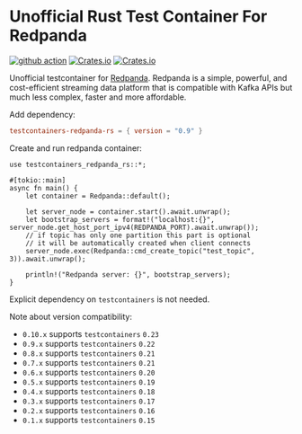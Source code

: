 # Unofficial Rust Test Container For Redpanda

[![github action](https://github.com/milenkovicm/testcontainers-redpanda-rs/actions/workflows/basic.yml/badge.svg)](https://github.com/milenkovicm/testcontainers-redpanda-rs/actions/workflows/basic.yml)
[![Crates.io](https://img.shields.io/crates/v/testcontainers-redpanda-rs)](https://crates.io/crates/testcontainers-redpanda-rs)
[![Crates.io](https://img.shields.io/crates/d/testcontainers-redpanda-rs)](https://crates.io/crates/testcontainers-redpanda-rs)

Unofficial testcontainer for [Redpanda](https://redpanda.com). Redpanda is a simple, powerful, and cost-efficient streaming data platform that is compatible with Kafka APIs but much less complex, faster and more affordable.

Add dependency:

```toml
testcontainers-redpanda-rs = { version = "0.9" }
```

Create and run redpanda container:

```rust, no_run
use testcontainers_redpanda_rs::*;

#[tokio::main]
async fn main() {
    let container = Redpanda::default();

    let server_node = container.start().await.unwrap();
    let bootstrap_servers = format!("localhost:{}", server_node.get_host_port_ipv4(REDPANDA_PORT).await.unwrap());
    // if topic has only one partition this part is optional
    // it will be automatically created when client connects
    server_node.exec(Redpanda::cmd_create_topic("test_topic", 3)).await.unwrap();

    println!("Redpanda server: {}", bootstrap_servers);
}
```

Explicit dependency on `testcontainers` is not needed.

Note about version compatibility:

- `0.10.x` supports `testcontainers` `0.23`
- `0.9.x` supports `testcontainers` `0.22`
- `0.8.x` supports `testcontainers` `0.21`
- `0.7.x` supports `testcontainers` `0.21`
- `0.6.x` supports `testcontainers` `0.20`
- `0.5.x` supports `testcontainers` `0.19`
- `0.4.x` supports `testcontainers` `0.18`
- `0.3.x` supports `testcontainers` `0.17`
- `0.2.x` supports `testcontainers` `0.16`
- `0.1.x` supports `testcontainers` `0.15`
